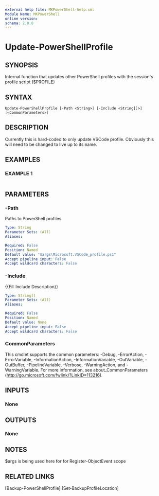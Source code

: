 ```yaml
---
external help file: MKPowerShell-help.xml
Module Name: MKPowerShell
online version:
schema: 2.0.0
---
```


# Update-PowerShellProfile

## SYNOPSIS
Internal function that updates other PowerShell profiles with the session's profile script ($PROFILE)

## SYNTAX

```
Update-PowerShellProfile [-Path <String>] [-Include <String[]>] [<CommonParameters>]
```

## DESCRIPTION
Currently this is hard-coded to only update VSCode profile. 
Obviously this will need to be changed
to live up to its name.

## EXAMPLES

### EXAMPLE 1
```

```

## PARAMETERS

### -Path
Paths to PowerShell profiles.

```yaml
Type: String
Parameter Sets: (All)
Aliases:

Required: False
Position: Named
Default value: "$args\Microsoft.VSCode_profile.ps1"
Accept pipeline input: False
Accept wildcard characters: False
```

### -Include
{{Fill Include Description}}

```yaml
Type: String[]
Parameter Sets: (All)
Aliases:

Required: False
Position: Named
Default value: None
Accept pipeline input: False
Accept wildcard characters: False
```

### CommonParameters
This cmdlet supports the common parameters: -Debug, -ErrorAction, -ErrorVariable, -InformationAction, -InformationVariable, -OutVariable, -OutBuffer, -PipelineVariable, -Verbose, -WarningAction, and -WarningVariable.
For more information, see about_CommonParameters (http://go.microsoft.com/fwlink/?LinkID=113216).

## INPUTS

### None

## OUTPUTS

### None

## NOTES
$args is being used here for for Register-ObjectEvent scope

## RELATED LINKS

[Backup-PowerShellProfile]
[Set-BackupProfileLocation]